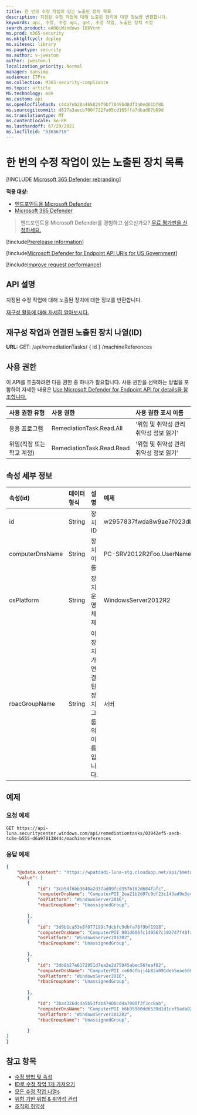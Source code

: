```yaml
---
title: 한 번의 수정 작업이 있는 노출된 장치 목록
description: 지정된 수정 작업에 대해 노출된 장치에 대한 정보를 반환합니다.
keywords: api, 수정, 수정 api, get, 수정 작업, 노출된 장치 수정
search.product: eADQiWindows 10XVcnh
ms.prod: m365-security
ms.mktglfcycl: deploy
ms.sitesec: library
ms.pagetype: security
ms.author: v-jweston
author: jweston-1
localization_priority: Normal
manager: dansimp
audience: ITPro
ms.collection: M365-security-compliance
ms.topic: article
MS.technology: mde
ms.custom: api
ms.openlocfilehash: c4da7eb20a465829f9bf7049bd8df3a0ed01bf8b
ms.sourcegitcommit: d817a3aecb700f7227a05cd165ffa7dbad67b09d
ms.translationtype: MT
ms.contentlocale: ko-KR
ms.lasthandoff: 07/29/2021
ms.locfileid: "53656718"
---
```

# <a name="list-exposed-devices-of-one-remediation-activity"></a>한 번의 수정 작업이 있는 노출된 장치 목록

[!INCLUDE [Microsoft 365 Defender rebranding](../../includes/microsoft-defender.md)]

**적용 대상:**

- [엔드포인트용 Microsoft Defender](https://go.microsoft.com/fwlink/p/?linkid=2154037)
- [Microsoft 365 Defender](https://go.microsoft.com/fwlink/?linkid=2118804)

> 엔드포인트용 Microsoft Defender를 경험하고 싶으신가요? [무료 평가판을 신청하세요.](https://signup.microsoft.com/create-account/signup?products=7f379fee-c4f9-4278-b0a1-e4c8c2fcdf7e&ru=https://aka.ms/MDEp2OpenTrial?ocid=docs-wdatp-exposedapis-abovefoldlink)

[!include[Prerelease information](../../includes/prerelease.md)]

[!include[Microsoft Defender for Endpoint API URIs for US Government](../../includes/microsoft-defender-api-usgov.md)]

[!include[Improve request performance](../../includes/improve-request-performance.md)]

## <a name="api-description"></a>API 설명

지정된 수정 작업에 대해 노출된 장치에 대한 정보를 반환합니다.

[재구성 활동에 대해 자세히 알아보시다.](tvm-remediation.md)

## <a name="list-exposed-devices-associated-with-a-remediation-task-id"></a>재구성 작업과 연결된 노출된 장치 나열(ID)

**URL:** GET: /api/remediationTasks/ \{ id \} /machineReferences

## <a name="permissions"></a>사용 권한

이 API를 호출하려면 다음 권한 중 하나가 필요합니다. 사용 권한을 선택하는 방법을 포함하여 자세한 내용은 [Use Microsoft Defender for Endpoint API for details을 참조합니다.](apis-intro.md)

사용 권한 유형|사용 권한|사용 권한 표시 이름
:---|:---|:---
응용 프로그램|RemediationTask.Read.All|\'위협 및 취약성 관리 취약성 정보 읽기\'
위임(직장 또는 학교 계정)|RemediationTask.Read.Read|\'위협 및 취약성 관리 취약성 정보 읽기\'

## <a name="properties-details"></a>속성 세부 정보

속성(id)|데이터 형식|설명|예제
:---|:---|:---|:---
id|String|장치 ID|w2957837fwda8w9ae7f023dba081059dw8d94503
computerDnsName|String|장치 이름|PC-SRV2012R2Foo.UserNameVldNet.local
osPlatform|String|장치 운영 체제|WindowsServer2012R2
rbacGroupName|String|이 장치가 연결된 장치 그룹의 이름입니다.|서버

## <a name="example"></a>예제

### <a name="request-example"></a>요청 예제

```http
GET https://api-luna.securitycenter.windows.com/api/remediationtasks/03942ef5-aecb-4c6e-b555-d6a97013844c/machinereferences
```

### <a name="response-example"></a>응답 예제

```json
{
    "@odata.context": "https://wpatdadi-luna-stg.cloudapp.net/api/$metadata#MachineReferences",
    "value": [
        {
            "id": "3cb5df6bb3640a2d37ad09fcd357b182d684fafc",
            "computerDnsName": "ComputerPII_2ea21b2d97c9df23c143ad9e3e454cb674232529.DomainPII_21eed80b086e79bdfa178eabfa25e8be9acfa346.corp.contoso.com",
            "osPlatform": "WindowsServer2016",
            "rbacGroupName": "UnassignedGroup",
            
        },
        {
            "id": "3d9b1ca53e8f077199c7dcbfc9dbfa78f9bf1918",
            "computerDnsName": "ComputerPII_001d606fc149567c192747f48fae304b43c0ddba.DomainxPII_21eed80b086e79bdfa178eabfa25e8be9acfa346.corp.contoso.com",
            "osPlatform": "WindowsServer2012R2",
            "rbacGroupName": "UnassignedGroup",
            
        },
        {
            "id": "3db8b27e6172951d7ea2e2d75945abec56feaf82",
            "computerDnsName": "ComputerPII_ce60cfbjj4b82a091deb5eae560332bba99a9bd7.DomainPII_0bc1aee0fa396d175e514bd61a9e7a5b2b07ee8e.corp.contoso.com",
            "osPlatform": "WindowsServer2016",
            "rbacGroupName": "UnassignedGroup",
            
        },
        {
            "id": "3bad326dcda5b53fab47408cd4a7080f3f3cc8ab",
            "computerDnsName": "ComputerPII_b6b35960dd6539d1d1cef5ada02e235e7b357408.DomainPII_21eed80b089e76bdfa178eadfa25e8de9acfa346.corp.contoso.com",
            "osPlatform": "WindowsServer2012R2",
            "rbacGroupName": "UnassignedGroup",
            
        }
]
}
```

## <a name="see-also"></a>참고 항목

- [수정 방법 및 속성](get-remediation-methods-properties.md)
- [ID로 수정 작업 1개 가져오기](get-remediation-one-activity.md)
- [모든 수정 작업 나열s](get-remediation-all-activities.md)
- [위험 기반 위협 & 취약성 관리](next-gen-threat-and-vuln-mgt.md)
- [조직의 취약성](tvm-weaknesses.md)

